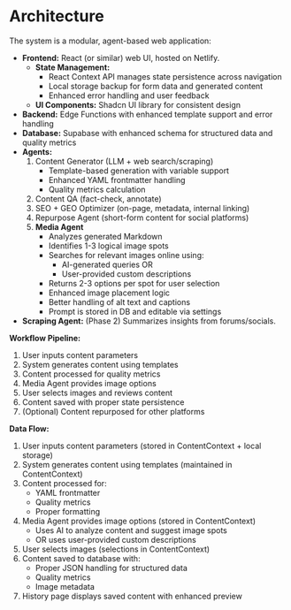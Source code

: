 # Architecture

The system is a modular, agent-based web application:

- **Frontend:** React (or similar) web UI, hosted on Netlify.
  - **State Management:** 
    - React Context API manages state persistence across navigation
    - Local storage backup for form data and generated content
    - Enhanced error handling and user feedback
  - **UI Components:** Shadcn UI library for consistent design
- **Backend:** Edge Functions with enhanced template support and error handling
- **Database:** Supabase with enhanced schema for structured data and quality metrics
- **Agents:**
  1. Content Generator (LLM + web search/scraping)
     - Template-based generation with variable support
     - Enhanced YAML frontmatter handling
     - Quality metrics calculation
  2. Content QA (fact-check, annotate)
  3. SEO + GEO Optimizer (on-page, metadata, internal linking)
  4. Repurpose Agent (short-form content for social platforms)
  5. **Media Agent** 
     - Analyzes generated Markdown
     - Identifies 1-3 logical image spots
     - Searches for relevant images online using:
       - AI-generated queries OR
       - User-provided custom descriptions
     - Returns 2-3 options per spot for user selection
     - Enhanced image placement logic
     - Better handling of alt text and captions
     - Prompt is stored in DB and editable via settings
- **Scraping Agent:** (Phase 2) Summarizes insights from forums/socials.

**Workflow Pipeline:**
1. User inputs content parameters
2. System generates content using templates
3. Content processed for quality metrics
4. Media Agent provides image options
5. User selects images and reviews content
6. Content saved with proper state persistence
7. (Optional) Content repurposed for other platforms

**Data Flow:**
1. User inputs content parameters (stored in ContentContext + local storage)
2. System generates content using templates (maintained in ContentContext)
3. Content processed for:
   - YAML frontmatter
   - Quality metrics
   - Proper formatting
4. Media Agent provides image options (stored in ContentContext)
   - Uses AI to analyze content and suggest image spots
   - OR uses user-provided custom descriptions
5. User selects images (selections in ContentContext)
6. Content saved to database with:
   - Proper JSON handling for structured data
   - Quality metrics
   - Image metadata
7. History page displays saved content with enhanced preview
